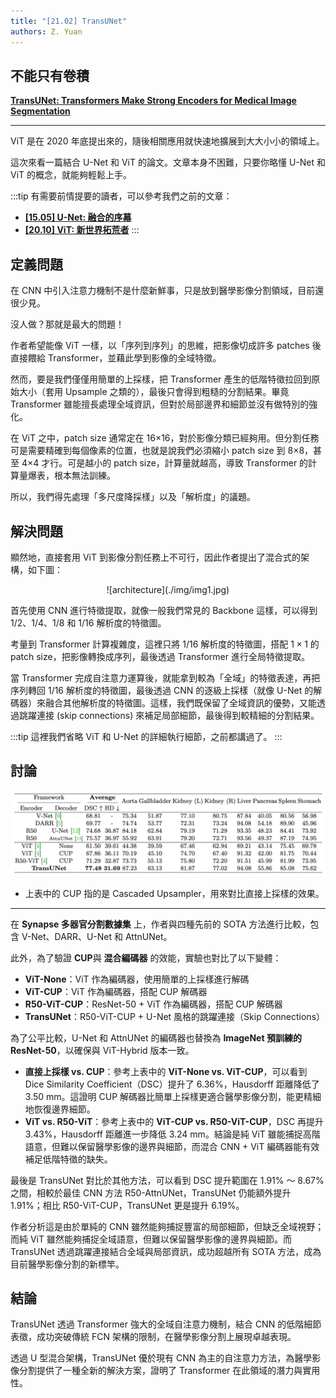 ```yaml
---
title: "[21.02] TransUNet"
authors: Z. Yuan
---
```


## 不能只有卷積

[**TransUNet: Transformers Make Strong Encoders for Medical Image Segmentation**](https://arxiv.org/abs/2102.04306)

---

ViT 是在 2020 年底提出來的，隨後相關應用就快速地擴展到大大小小的領域上。

這次來看一篇結合 U-Net 和 ViT 的論文。文章本身不困難，只要你略懂 U-Net 和 ViT 的概念，就能夠輕鬆上手。

:::tip
有需要前情提要的讀者，可以參考我們之前的文章：

- [**[15.05] U-Net: 融合的序幕**](../1505-unet/index.md)
- [**[20.10] ViT: 新世界拓荒者**](../../vision-transformers/2010-vit/index.md)
  :::

## 定義問題

在 CNN 中引入注意力機制不是什麼新鮮事，只是放到醫學影像分割領域，目前還很少見。

沒人做？那就是最大的問題！

作者希望能像 ViT 一樣，以「序列到序列」的思維，把影像切成許多 patches 後直接餵給 Transformer，並藉此學到影像的全域特徵。

然而，要是我們僅僅用簡單的上採樣，把 Transformer 產生的低階特徵拉回到原始大小（套用 Upsample 之類的），最後只會得到粗糙的分割結果。畢竟 Transformer 雖能擅長處理全域資訊，但對於局部邊界和細節並沒有做特別的強化。

在 ViT 之中，patch size 通常定在 16×16，對於影像分類已經夠用。但分割任務可是需要精確到每個像素的位置，也就是說我們必須縮小 patch size 到 8×8，甚至 4×4 才行。可是越小的 patch size，計算量就越高，導致 Transformer 的計算量爆表，根本無法訓練。

所以，我們得先處理「多尺度降採樣」以及「解析度」的議題。

## 解決問題

顯然地，直接套用 ViT 到影像分割任務上不可行，因此作者提出了混合式的架構，如下圖：

<div align="center">
<figure style={{"width": "90%"}}>
![architecture](./img/img1.jpg)
</figure>
</div>

首先使用 CNN 進行特徵提取，就像一般我們常見的 Backbone 這樣，可以得到 1/2、1/4、1/8 和 1/16 解析度的特徵圖。

考量到 Transformer 計算複雜度，這裡只將 1/16 解析度的特徵圖，搭配 $1 \times 1$ 的 patch size，把影像轉換成序列，最後透過 Transformer 進行全局特徵提取。

當 Transformer 完成自注意力運算後，就能拿到較為「全域」的特徵表達，再把序列轉回 1/16 解析度的特徵圖，最後透過 CNN 的逐級上採樣（就像 U-Net 的解碼器）來融合其他解析度的特徵圖。這樣，我們既保留了全域資訊的優勢，又能透過跳躍連接 (skip connections) 來補足局部細節，最後得到較精細的分割結果。

:::tip
這裡我們省略 ViT 和 U-Net 的詳細執行細節，之前都講過了。
:::

## 討論

![results](./img/img2.jpg)

- 上表中的 CUP 指的是 Cascaded Upsampler，用來對比直接上採樣的效果。

---

在 **Synapse 多器官分割數據集** 上，作者與四種先前的 SOTA 方法進行比較，包含 V-Net、DARR、U-Net 和 AttnUNet。

此外，為了驗證 **CUP**與 **混合編碼器** 的效能，實驗也對比了以下變體：

- **ViT-None**：ViT 作為編碼器，使用簡單的上採樣進行解碼
- **ViT-CUP**：ViT 作為編碼器，搭配 CUP 解碼器
- **R50-ViT-CUP**：ResNet-50 + ViT 作為編碼器，搭配 CUP 解碼器
- **TransUNet**：R50-ViT-CUP + U-Net 風格的跳躍連接（Skip Connections）

為了公平比較，U-Net 和 AttnUNet 的編碼器也替換為 **ImageNet 預訓練的 ResNet-50**，以確保與 ViT-Hybrid 版本一致。

- **直接上採樣 vs. CUP**：參考上表中的 **ViT-None vs. ViT-CUP**，可以看到 Dice Similarity Coefficient（DSC）提升了 6.36%，Hausdorff 距離降低了 3.50 mm。這證明 CUP 解碼器比簡單上採樣更適合醫學影像分割，能更精細地恢復邊界細節。
- **ViT vs. R50-ViT**：參考上表中的 **ViT-CUP vs. R50-ViT-CUP**，DSC 再提升 3.43%，Hausdorff 距離進一步降低 3.24 mm。結論是純 ViT 雖能捕捉高階語意，但難以保留醫學影像的邊界與細節，而混合 CNN + ViT 編碼器能有效補足低階特徵的缺失。

最後是 TransUNet 對比於其他方法，可以看到 DSC 提升範圍在 1.91% ～ 8.67% 之間，相較於最佳 CNN 方法 R50-AttnUNet，TransUNet 仍能額外提升 1.91%；相比 R50-ViT-CUP，TransUNet 更是提升 6.19%。

作者分析這是由於單純的 CNN 雖然能夠捕捉豐富的局部細節，但缺乏全域視野；而純 ViT 雖然能夠捕捉全域語意，但難以保留醫學影像的邊界與細節。而 TransUNet 透過跳躍連接結合全域與局部資訊，成功超越所有 SOTA 方法，成為目前醫學影像分割的新標竿。

## 結論

TransUNet 透過 Transformer 強大的全域自注意力機制，結合 CNN 的低階細節表徵，成功突破傳統 FCN 架構的限制，在醫學影像分割上展現卓越表現。

透過 U 型混合架構，TransUNet 優於現有 CNN 為主的自注意力方法，為醫學影像分割提供了一種全新的解決方案，證明了 Transformer 在此領域的潛力與實用性。
